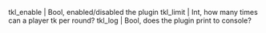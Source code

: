 tkl_enable | Bool, enabled/disabled the plugin
tkl_limit  | Int, how many times can a player tk per round?
tkl_log    | Bool, does the plugin print to console?
